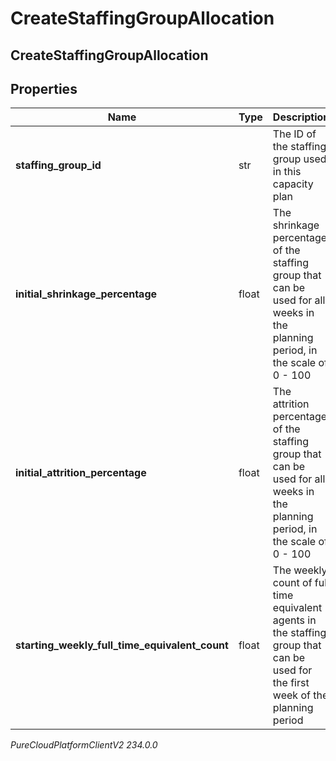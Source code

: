 # CreateStaffingGroupAllocation

## CreateStaffingGroupAllocation

## Properties

|Name | Type | Description | Notes|
|------------ | ------------- | ------------- | -------------|
| **staffing_group_id** | str | The ID of the staffing group used in this capacity plan | |
| **initial_shrinkage_percentage** | float | The shrinkage percentage of the staffing group that can be used for all weeks in the planning period, in the scale of 0 - 100 | |
| **initial_attrition_percentage** | float | The attrition percentage of the staffing group that can be used for all weeks in the planning period, in the scale of 0 - 100 | |
| **starting_weekly_full_time_equivalent_count** | float | The weekly count of full time equivalent agents in the staffing group that can be used for the first week of the planning period | |



_PureCloudPlatformClientV2 234.0.0_
